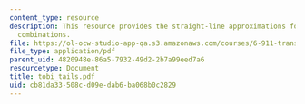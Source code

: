 ```yaml
---
content_type: resource
description: This resource provides the straight-line approximations for final-pitch-accent/phrase-tone/boundary-tone
  combinations.
file: https://ol-ocw-studio-app-qa.s3.amazonaws.com/courses/6-911-transcribing-prosodic-structure-of-spoken-utterances-with-tobi-january-iap-2006/cb81da33508cd09edab6ba068b0c2829_tobi_tails.pdf
file_type: application/pdf
parent_uid: 4820948e-86a5-7932-49d2-2b7a99eed7a6
resourcetype: Document
title: tobi_tails.pdf
uid: cb81da33-508c-d09e-dab6-ba068b0c2829
---
```

